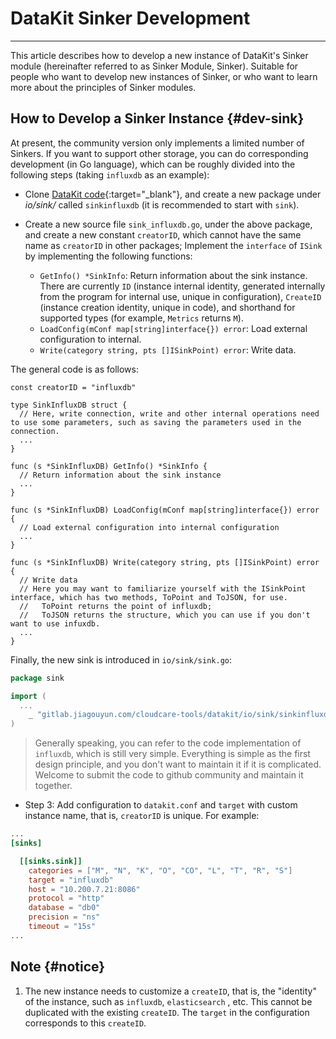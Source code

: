 # DataKit Sinker Development
---

This article describes how to develop a new instance of DataKit's Sinker module (hereinafter referred to as Sinker Module, Sinker). Suitable for people who want to develop new instances of Sinker, or who want to learn more about the principles of Sinker modules.

## How to Develop a Sinker Instance {#dev-sink}

At present, the community version only implements a limited number of Sinkers. If you want to support other storage, you can do corresponding development (in Go language), which can be roughly divided into the following steps (taking `influxdb` as an example):

- Clone [DataKit code](https://jihulab.com/guance-cloud/datakit){:target="_blank"}, and create a new package under *io/sink/* called `sinkinfluxdb` (it is recommended to start with `sink`).

- Create a new source file `sink_influxdb.go`, under the above package, and create a new constant `creatorID`, which cannot have the same name as `creatorID` in other packages; Implement the `interface` of `ISink` by implementing the following functions:

    - `GetInfo() *SinkInfo`: Return information about the sink instance. There are currently `ID` (instance internal identity, generated internally from the program for internal use, unique in configuration), `CreateID` (instance creation identity, unique in code), and shorthand for supported types (for example, `Metrics` returns `M`).
    - `LoadConfig(mConf map[string]interface{}) error`: Load external configuration to internal.
    - `Write(category string, pts []ISinkPoint) error`: Write data.

The general code is as follows:

```golang
const creatorID = "influxdb"

type SinkInfluxDB struct {
  // Here, write connection, write and other internal operations need to use some parameters, such as saving the parameters used in the connection.
  ...
}

func (s *SinkInfluxDB) GetInfo() *SinkInfo {
  // Return information about the sink instance
  ...
}

func (s *SinkInfluxDB) LoadConfig(mConf map[string]interface{}) error {
  // Load external configuration into internal configuration
  ...
}

func (s *SinkInfluxDB) Write(category string, pts []ISinkPoint) error {
  // Write data
  // Here you may want to familiarize yourself with the ISinkPoint interface, which has two methods, ToPoint and ToJSON, for use.
  //   ToPoint returns the point of influxdb;
  //   ToJSON returns the structure, which you can use if you don't want to use infuxdb.
  ...
}
```

Finally, the new sink is introduced in `io/sink/sink.go`:

```go
package sink

import (
  ...
	_ "gitlab.jiagouyun.com/cloudcare-tools/datakit/io/sink/sinkinfluxdb"
)
```

> Generally speaking, you can refer to the code implementation of `influxdb`, which is still very simple. Everything is simple as the first design principle, and you don't want to maintain it if it is complicated. Welcome to submit the code to github community and maintain it together.

- Step 3: Add configuration to `datakit.conf` and `target` with custom instance name, that is, `creatorID` is unique. For example:

```conf
...
[sinks]

  [[sinks.sink]]
    categories = ["M", "N", "K", "O", "CO", "L", "T", "R", "S"]
    target = "influxdb"
    host = "10.200.7.21:8086"
    protocol = "http"
    database = "db0"
    precision = "ns"
    timeout = "15s"
...
```

## Note {#notice}

1. The new instance needs to customize a `createID`, that is, the "identity" of the instance, such as `influxdb`, `elasticsearch` , etc. This cannot be duplicated with the existing `createID`. The `target` in the configuration corresponds to this `createID`.
